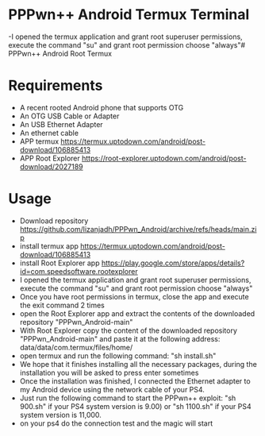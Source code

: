 # PPPwn++ Android Termux Terminal

-I opened the termux application and grant root superuser permissions, execute the command "su" and grant root permission choose "always"# PPPwn++ Android Root Termux
# Requirements
- A recent rooted Android phone that supports OTG
- An OTG USB Cable or Adapter
- An USB Ethernet Adapter
- An ethernet cable
- APP termux https://termux.uptodown.com/android/post-download/106885413
- APP Root Explorer https://root-explorer.uptodown.com/android/post-download/2027189

# Usage
- Download repository https://github.com/lizanjadh/PPPwn_Android/archive/refs/heads/main.zip
-  install termux app https://termux.uptodown.com/android/post-download/106885413
-  install Root Explorer app https://play.google.com/store/apps/details?id=com.speedsoftware.rootexplorer
-  I opened the termux application and grant root superuser permissions, execute the command "su" and grant root permission choose "always"
- Once you have root permissions in termux, close the app and execute the exit command 2 times
- open the Root Explorer app and extract the contents of the downloaded repository "PPPwn_Android-main"
- With Root Explorer copy the content of the downloaded repository "PPPwn_Android-main" and paste it at the following address: data/data/com.termux/files/home/
- open termux and run the following command: "sh install.sh"
- We hope that it finishes installing all the necessary packages, during the installation you will be asked to press enter sometimes
- Once the installation was finished, I connected the Ethernet adapter to my Android device using the network cable of your PS4.
- Just run the following command to start the PPPwn++ exploit: "sh 900.sh" if your PS4 system version is 9.00) or "sh 1100.sh" if your PS4 system version is 11,000.
- on your ps4 do the connection test and the magic will start
